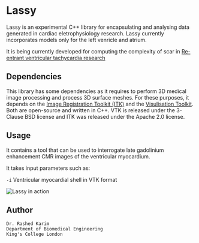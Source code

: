 # Lassy

Lassy is an experimental C++ library for encapsulating and analysing data generated in cardiac eletrophysiology research. Lassy currently incorporates models only for the left venricle and atrium. 

It is being currently developed for computing the complexity of scar in [Re-entrant ventricular tachycardia research](https://wwwhomes.doc.ic.ac.uk/~rkarim/mediawiki/index.php?title=Scar_complexity)

## Dependencies 

This library has some dependencies as it requires to perform 3D medical image processing and process 3D surface meshes. For these purposes, it depends on the [Image Registration Toolkit (ITK)](https://itk.org/) and the [Visulisation Toolkit](https://www.vtk.org/). Both are open-source and written in C++. VTK is released under the 3-Clause BSD license and ITK was released under the Apache 2.0 license. 


## Usage
It contains a tool that can be used to interrogate late gadolinium enhancement CMR images of the ventricular myocardium. 

It takes input parameters such as:  

```-i``` Ventricular myocardial shell in VTK format 


![Lassy in action](https://wwwhomes.doc.ic.ac.uk/~rkarim/mediawiki/images/3/36/Lassy_preview.PNG)

## Author 

```
Dr. Rashed Karim 
Department of Biomedical Engineering 
King's College London 
```

